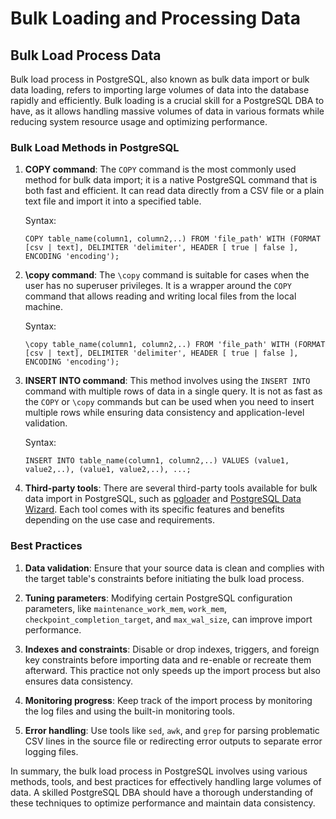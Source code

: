 # Bulk Loading and Processing Data

## Bulk Load Process Data

Bulk load process in PostgreSQL, also known as bulk data import or bulk data loading, refers to importing large volumes of data into the database rapidly and efficiently. Bulk loading is a crucial skill for a PostgreSQL DBA to have, as it allows handling massive volumes of data in various formats while reducing system resource usage and optimizing performance.

### Bulk Load Methods in PostgreSQL

1. **COPY command**: The `COPY` command is the most commonly used method for bulk data import; it is a native PostgreSQL command that is both fast and efficient. It can read data directly from a CSV file or a plain text file and import it into a specified table. 

    Syntax:
    ```
    COPY table_name(column1, column2,..) FROM 'file_path' WITH (FORMAT [csv | text], DELIMITER 'delimiter', HEADER [ true | false ], ENCODING 'encoding');
    ```

2. **\copy command**: The `\copy` command is suitable for cases when the user has no superuser privileges. It is a wrapper around the `COPY` command that allows reading and writing local files from the local machine.

    Syntax:
    ```
    \copy table_name(column1, column2,..) FROM 'file_path' WITH (FORMAT [csv | text], DELIMITER 'delimiter', HEADER [ true | false ], ENCODING 'encoding');
    ```

3. **INSERT INTO command**: This method involves using the `INSERT INTO` command with multiple rows of data in a single query. It is not as fast as the `COPY` or `\copy` commands but can be used when you need to insert multiple rows while ensuring data consistency and application-level validation.

    Syntax:
    ```
    INSERT INTO table_name(column1, column2,..) VALUES (value1, value2,..), (value1, value2,..), ...;
    ```

4. **Third-party tools**: There are several third-party tools available for bulk data import in PostgreSQL, such as [pgloader](https://pgloader.io/) and [PostgreSQL Data Wizard](http://www.sqlmaestro.com/products/postgresql/datawizard/). Each tool comes with its specific features and benefits depending on the use case and requirements.

### Best Practices

1. **Data validation**: Ensure that your source data is clean and complies with the target table's constraints before initiating the bulk load process.

2. **Tuning parameters**: Modifying certain PostgreSQL configuration parameters, like `maintenance_work_mem`, `work_mem`, `checkpoint_completion_target`, and `max_wal_size`, can improve import performance.

3. **Indexes and constraints**: Disable or drop indexes, triggers, and foreign key constraints before importing data and re-enable or recreate them afterward. This practice not only speeds up the import process but also ensures data consistency.

4. **Monitoring progress**: Keep track of the import process by monitoring the log files and using the built-in monitoring tools.

5. **Error handling**: Use tools like `sed`, `awk`, and `grep` for parsing problematic CSV lines in the source file or redirecting error outputs to separate error logging files.

In summary, the bulk load process in PostgreSQL involves using various methods, tools, and best practices for effectively handling large volumes of data. A skilled PostgreSQL DBA should have a thorough understanding of these techniques to optimize performance and maintain data consistency.